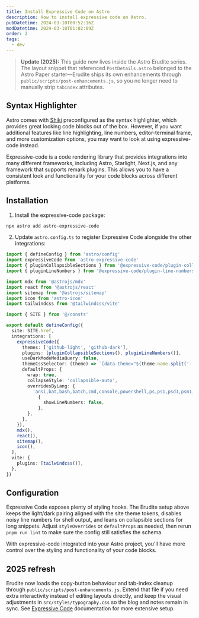 ```yaml
---
title: Install Expressive Code on Astro
description: How to install expressive code on Astro.
pubDatetime: 2024-03-10T00:52:16Z
modDatetime: 2024-03-10T01:02:09Z
order: 2
tags:
  - dev
---
```


> **Update (2025):** This guide now lives inside the Astro Erudite series. The layout snippet that referenced `PostDetails.astro` belonged to the Astro Paper starter—Erudite ships its own enhancements through `public/scripts/post-enhancements.js`, so you no longer need to manually strip `tabindex` attributes.

## Syntax Highlighter

Astro comes with [Shiki](https://shiki.style) preconfigured as the syntax highlighter, which provides great looking code blocks out of the box. However, if you want additional features like line highlighting, line numbers, editor-terminal frame, and more customization options, you may want to look at using expressive-code instead.

Expressive-code is a code rendering library that provides integrations into many different frameworks, including Astro, Starlight, Next.js, and any framework that supports remark plugins. This allows you to have a consistent look and functionality for your code blocks across different platforms.

## Installation

1. Install the expressive-code package:

```bash
npx astro add astro-expressive-code
```

2. Update `astro.config.ts` to register Expressive Code alongside the other integrations:

```ts title="astro.config.ts"
import { defineConfig } from 'astro/config'
import expressiveCode from 'astro-expressive-code'
import { pluginCollapsibleSections } from '@expressive-code/plugin-collapsible-sections'
import { pluginLineNumbers } from '@expressive-code/plugin-line-numbers'

import mdx from '@astrojs/mdx'
import react from '@astrojs/react'
import sitemap from '@astrojs/sitemap'
import icon from 'astro-icon'
import tailwindcss from '@tailwindcss/vite'

import { SITE } from '@/consts'

export default defineConfig({
  site: SITE.href,
  integrations: [
    expressiveCode({
      themes: ['github-light', 'github-dark'],
      plugins: [pluginCollapsibleSections(), pluginLineNumbers()],
      useDarkModeMediaQuery: false,
      themeCssSelector: (theme) => `[data-theme="${theme.name.split('-')[1]}"]`,
      defaultProps: {
        wrap: true,
        collapseStyle: 'collapsible-auto',
        overridesByLang: {
          'ansi,bat,bash,batch,cmd,console,powershell,ps,ps1,psd1,psm1,sh,shell,shellscript,shellsession,text,zsh':
            {
              showLineNumbers: false,
            },
        },
      },
    }),
    mdx(),
    react(),
    sitemap(),
    icon(),
  ],
  vite: {
    plugins: [tailwindcss()],
  },
})
```

## Configuration

Expressive Code exposes plenty of styling hooks. The Erudite setup above keeps the light/dark pairing aligned with the site theme tokens, disables noisy line numbers for shell output, and leans on collapsible sections for long snippets. Adjust `styleOverrides` or `defaultProps` as needed, then rerun `pnpm run lint` to make sure the config still satisfies the schema.

With expressive-code integrated into your Astro project, you'll have more control over the styling and functionality of your code blocks.

## 2025 refresh

Erudite now loads the copy-button behaviour and tab-index cleanup through `public/scripts/post-enhancements.js`. Extend that file if you need extra interactivity instead of editing layouts directly, and keep the visual adjustments in `src/styles/typography.css` so the blog and notes remain in sync.
See [Expressive Code](https://expressive-code.com) documentation for more extensive setup.
